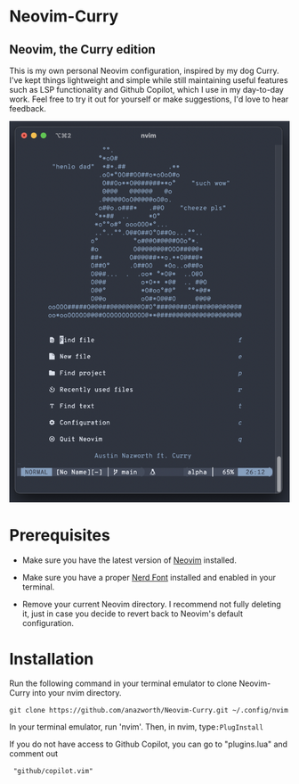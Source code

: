 # Neovim-Curry
## Neovim, the Curry edition
This is my own personal Neovim configuration, inspired by my dog Curry. I've
kept things lightweight and simple while still maintaining useful features such
as LSP functionality and Github Copilot, which I use in my day-to-day work.
Feel free to try it out for yourself or make suggestions, I'd love to hear
feedback.


![Curry](screenshots/Curry.png)

# Prerequisites
- Make sure you have the latest version of [Neovim](https://github.com/neovim/neovim) installed.

- Make sure you have a proper [Nerd Font](https://nerdfonts.com) installed and enabled in your terminal.

- Remove your current Neovim directory. I recommend not fully deleting it, just in case you decide to revert back to Neovim's default configuration.

# Installation
Run the following command in your terminal emulator to clone Neovim-Curry into your nvim directory.

```
git clone https://github.com/anazworth/Neovim-Curry.git ~/.config/nvim
```

In your terminal emulator, run 'nvim'. Then, in nvim, type```:PlugInstall``` 

If you do not have access to Github Copilot, you can go to "plugins.lua" and comment out
```
 "github/copilot.vim"
```

